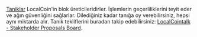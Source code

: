 [Taniklar](introduction/witness) LocalCoin'in blok üreticileridirler. İşlemlerin geçerliliklerini teyit eder ve ağın güvenliğini sağlarlar. Dilediğiniz kadar tanığa oy verebilirsiniz, hepsi aynı miktarda alır. Tanık tekliflerini buradan takip edebilirsiniz: [LocalCointalk - Stakeholder Proposals Board](https://bocalcointalk.org/index.php/board,75.0.html).
